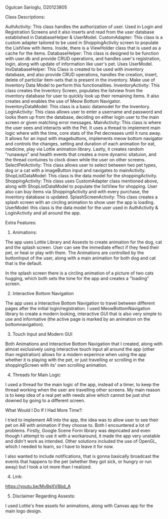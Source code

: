 Ogulcan Sarioglu, D20123805

Class Descriptions:

AuthActivity: This class handles the authorization of user. Used in Login and Registration Screens and it also inserts and read from the user database established
in DatabaseHelper & UserModel. 
CustomAdapter: This class is a custom adapter tailored to be used in ShoppingActivity screen to populate the ListView with items. Inside, there is a ViewHolder class that is
used as a cache for the items. 
DatabaseHelper: This class is designed to be function with user.db and provide CRUD operations, and handles user's registration, login, along with update of information like user's pet. Uses UserModel.
InvDatabaseHelper: This Class is created to be used with inventory database, and also provide CRUD operations, handles the creation, insert, delete of particilar item-sets that is present in the inventory. Make use of Inventory Data Model to perform this functionalities.
InventoryActivity: This class creates the Inventory Screen, populates the listview from the inventory database for user to quickly look up their remaining items. It also creates and enables the use of Meow Bottom Navigator. 
InventoryDataModel: This class is a basic datamodel for the Inventory.
LoginActivity: This class allows user to enter a username and password and looks them up from the database, deciding on either login user to the main screen or given matching error messages.
MainActivity: This class is where the user sees and interacts with the Pet. It uses a thread to implement main logic where with the time, core stats of the Pet decreases until it runs away. It allows for an input with imagebuttons, implements meow bottom navigator and controls the changes, setting and duration of each animation for eat, medicine, play via Lottie animation library. Lastly, it creates random "runaways" and health events that creates a more dynamic sitatuion, and the thread contuines to clock down while the user on other screens. 
SelectPetActivity: This class allows user to select between two pet types, dog or a cat with a imageButton input and navigates to mainActivity. 
ShopListDataModel: This class is the data model for the shoppingActivity.
ShoppingActivity: This class uses CustomAdapter class mentioned above, along with ShopListDataModel to populate the listView for shopping. User also can buy items via ShoppingActivity and with every purchase, the inventory database is updated.
SplashScreenActivity: This class creates a splash screen with an circling animation to show user the app is loading. 
UserModel: this class is the data model for the user used in AuthActivity & LoginActivity and all around the app.

Extra Features:

1. Animations:

The app uses Lottie Library and Assests to create animation for the dog, cat and the splash screen. User can see the immediate effect if they feed their pet, or heal or play with them. The Animations are controlled by the buttonInput of the user, along with a main animation for both dog and cat that is the default. 

In the splash screen there is a circling animation of a picture of two cats hugging, which both sets the tone for the app and creates a "loading" screen.

2. Interactive Bottom Navigation

The app uses a Interactive Bottom Navigation to travel between different pages after the initial login/registration. I used MeowBottomNavigation library to create a modern looking, interactive GUI that is also very simple to use and informative (the active page is marked by an animation on the bottomnavigation).

3. Touch Input and Modern GUI

Both Animations and Interactive Bottom Navigation that I created, along with almost exclusively using interactive touch input all around the app (other than registration) allows for a modern experince when using the app whether it is playing with the pet, or just travelling or scrolling in the shoppingScreen with its' own scrolling animation. 

4. Threads for Main Logic

I used a thread for the main logic of the app, instead of a timer, to keep the thread working when the user are travelling other screens. My main reason is to keep idea of a real pet with needs alive which cannot be just shut downed by going to a different screen. 

What Would I Do If I Had More Time?:

I tried to implement AR into the app, the idea was to allow user to see their pet on AR with animation if they choose to. Both I encountered a lot of problems. Firstly, Google Scene Form library was depricated and even though I attempt to use it with a workaround, it made the app very unstable and didn't work as intended. Other solutions included the use of OpenGL, which I needed to learn, so I have to leave it for now. 

I also wanted to include notifications, that is gonna basically broadcast the events that happens to the pet (whether they got sick, or hungry or run away) but I took a lot more than I realized. 

4. Link:

https://youtu.be/MvBeXV8bd_A

5. Disclaimer Regarding Assests:

I used Lottie's free assets for animations, along with Canvas app for the main logo design. 

